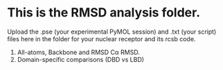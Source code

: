 # This is the RMSD analysis folder.
Upload the .pse (your experimental PyMOL session) and .txt (your script) files here in the folder for your nuclear receptor and its rcsb code.

1. All-atoms, Backbone and RMSD Cα RMSD.
2. Domain-specific comparisons (DBD vs LBD)
